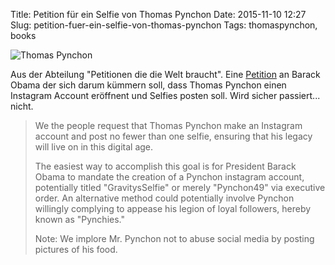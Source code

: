 Title: Petition für ein Selfie von Thomas Pynchon
Date: 2015-11-10 12:27
Slug: petition-fuer-ein-selfie-von-thomas-pynchon
Tags: thomaspynchon, books

![Thomas Pynchon]({filename}/images/simpson_pynchon.jpg)

Aus der Abteilung "Petitionen die die Welt braucht". Eine [Petition](https://www.change.org/p/barack-obama-thomas-pynchon-must-post-a-selfie-on-instagram) an Barack Obama der sich darum kümmern soll, dass Thomas Pynchon einen Instagram Account eröffnent und Selfies posten soll. Wird sicher passiert... nicht.

> We the people request that Thomas Pynchon make an Instagram account and post no fewer than one selfie, ensuring that his legacy will live on in this digital age.
>
> The easiest way to accomplish this goal is for President Barack Obama to mandate the creation of a Pynchon instagram account, potentially titled "GravitysSelfie" or merely "Pynchon49" via executive order. An alternative method could potentially involve Pynchon willingly complying to appease his legion of loyal followers, hereby known as "Pynchies."
>
> Note: We implore Mr. Pynchon not to abuse social media by posting pictures of his food.

